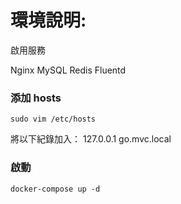 # 環境說明:

啟用服務

Nginx
MySQL
Redis
Fluentd

### 添加 hosts
``` shell
sudo vim /etc/hosts
```
將以下紀錄加入：
127.0.0.1 go.mvc.local

### 啟動
``` shell
docker-compose up -d
```
